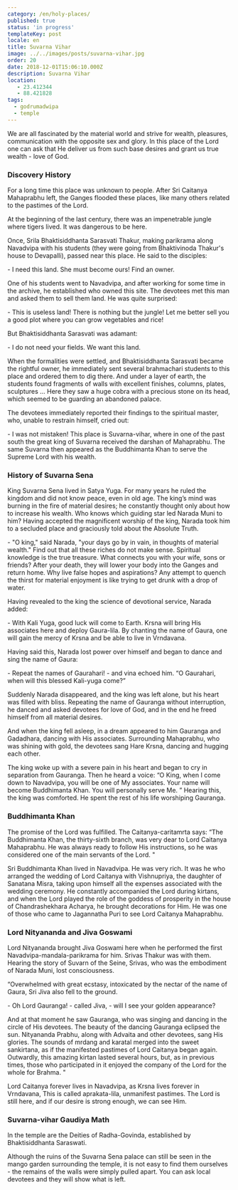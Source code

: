 ```yaml
---
category: /en/holy-places/
published: true
status: 'in progress'
templateKey: post
locale: en
title: Suvarna Vihar
image: ../../images/posts/suvarna-vihar.jpg
order: 20
date: 2018-12-01T15:06:10.000Z
description: Suvarna Vihar
location:
   - 23.412344
   - 88.421828
tags:
  - godrumadwipa
  - temple
---
```

We are all fascinated by the material world and strive for wealth, pleasures, communication with the opposite sex and glory. In this place of the Lord one can ask that He deliver us from such base desires and grant us true wealth - love of God.

### Discovery History
For a long time this place was unknown to people. After Sri Caitanya Mahaprabhu left, the Ganges flooded these places, like many others related to the pastimes of the Lord.

At the beginning of the last century, there was an impenetrable jungle where tigers lived. It was dangerous to be here.

Once, Srila Bhaktisiddhanta Sarasvati Thakur, making parikrama along Navadvipa with his students (they were going from Bhaktivinoda Thakur's house to Devapalli), passed near this place. He said to the disciples:

\- I need this land. She must become ours! Find an owner.

One of his students went to Navadvipa, and after working for some time in the archive, he established who owned this site. The devotees met this man and asked them to sell them land. He was quite surprised:

\- This is useless land! There is nothing but the jungle! Let me better sell you a good plot where you can grow vegetables and rice!

But Bhaktisiddhanta Sarasvati was adamant:

\- I do not need your fields. We want this land.

When the formalities were settled, and Bhaktisiddhanta Sarasvati became the rightful owner, he immediately sent several brahmachari students to this place and ordered them to dig there. And under a layer of earth, the students found fragments of walls with excellent finishes, columns, plates, sculptures ... Here they saw a huge cobra with a precious stone on its head, which seemed to be guarding an abandoned palace.

The devotees immediately reported their findings to the spiritual master, who, unable to restrain himself, cried out:

\- I was not mistaken! This place is Suvarna-vihar, where in one of the past south the great king of Suvarna received the darshan of Mahaprabhu. The same Suvarna then appeared as the Buddhimanta Khan to serve the Supreme Lord with his wealth.

### History of Suvarna Sena
King Suvarna Sena lived in Satya Yuga. For many years he ruled the kingdom and did not know peace, even in old age. The king’s mind was burning in the fire of material desires; he constantly thought only about how to increase his wealth. Who knows which guiding star led Narada Muni to him? Having accepted the magnificent worship of the king, Narada took him to a secluded place and graciously told about the Absolute Truth.

\- "O king," said Narada, "your days go by in vain, in thoughts of material wealth." Find out that all these riches do not make sense. Spiritual knowledge is the true treasure. What connects you with your wife, sons or friends? After your death, they will lower your body into the Ganges and return home. Why live false hopes and aspirations? Any attempt to quench the thirst for material enjoyment is like trying to get drunk with a drop of water.

Having revealed to the king the science of devotional service, Narada added:

\- With Kali Yuga, good luck will come to Earth. Krsna will bring His associates here and deploy Gaura-lila. By chanting the name of Gaura, one will gain the mercy of Krsna and be able to live in Vrndavana.

Having said this, Narada lost power over himself and began to dance and sing the name of Gaura:

\- Repeat the names of Gaurahari! - and vina echoed him. “O Gaurahari, when will this blessed Kali-yuga come?”

Suddenly Narada disappeared, and the king was left alone, but his heart was filled with bliss. Repeating the name of Gauranga without interruption, he danced and asked devotees for love of God, and in the end he freed himself from all material desires.

And when the king fell asleep, in a dream appeared to him Gauranga and Gadadhara, dancing with His associates. Surrounding Mahaprabhu, who was shining with gold, the devotees sang Hare Krsna, dancing and hugging each other.

The king woke up with a severe pain in his heart and began to cry in separation from Gauranga. Then he heard a voice: “O King, when I come down to Navadvipa, you will be one of My associates. Your name will become Buddhimanta Khan. You will personally serve Me. ” Hearing this, the king was comforted. He spent the rest of his life worshiping Gauranga.

### Buddhimanta Khan
The promise of the Lord was fulfilled. The Caitanya-caritamrta says: “The Buddhimanta Khan, the thirty-sixth branch, was very dear to Lord Caitanya Mahaprabhu. He was always ready to follow His instructions, so he was considered one of the main servants of the Lord. "

Sri Buddhimanta Khan lived in Navadvipa. He was very rich. It was he who arranged the wedding of Lord Caitanya with Vishnupriya, the daughter of Sanatana Misra, taking upon himself all the expenses associated with the wedding ceremony. He constantly accompanied the Lord during kirtans, and when the Lord played the role of the goddess of prosperity in the house of Chandrashekhara Acharya, he brought decorations for Him. He was one of those who came to Jagannatha Puri to see Lord Caitanya Mahaprabhu.

### Lord Nityananda and Jiva Goswami
Lord Nityananda brought Jiva Goswami here when he performed the first Navadvipa-mandala-parikrama for him. Srivas Thakur was with them. Hearing the story of Suvarn of the Seine, Srivas, who was the embodiment of Narada Muni, lost consciousness.

“Overwhelmed with great ecstasy, intoxicated by the nectar of the name of Gaura, Sri Jiva also fell to the ground.

\- Oh Lord Gauranga! - called Jiva, - will I see your golden appearance?

And at that moment he saw Gauranga, who was singing and dancing in the circle of His devotees. The beauty of the dancing Gauranga eclipsed the sun. Nityananda Prabhu, along with Advaita and other devotees, sang His glories. The sounds of mrdang and karatal merged into the sweet sankirtana, as if the manifested pastimes of Lord Caitanya began again. Outwardly, this amazing kirtan lasted several hours, but, as in previous times, those who participated in it enjoyed the company of the Lord for the whole for Brahma. "

Lord Caitanya forever lives in Navadvipa, as Krsna lives forever in Vrndavana, This is called aprakata-lila, unmanifest pastimes. The Lord is still here, and if our desire is strong enough, we can see Him.

### Suvarna-vihar Gaudiya Math
In the temple are the Deities of Radha-Govinda, established by Bhaktisiddhanta Saraswati.

Although the ruins of the Suvarna Sena palace can still be seen in the mango garden surrounding the temple, it is not easy to find them ourselves - the remains of the walls were simply pulled apart. You can ask local devotees and they will show what is left.

<tbd locale="en" url="mailto:haribol@mayapur.live"></tbd>
